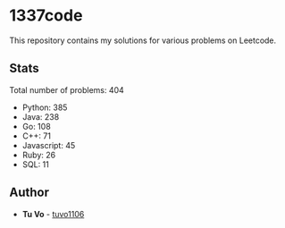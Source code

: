 # 1337code

This repository contains my solutions for various problems on Leetcode.

## Stats

Total number of problems: 404

-   Python: 385
-   Java: 238
-   Go: 108
-   C++: 71
-   Javascript: 45
-   Ruby: 26
-   SQL: 11

## Author

-   **Tu Vo** - [tuvo1106](https://github.com/tuvo1106)
